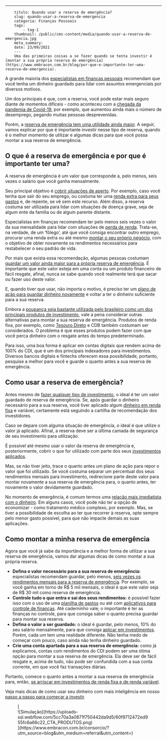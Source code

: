 ---
        titulo: Quando usar a reserva de emergência?
        slug: quando-usar-a-reserva-de-emergencia
        categoria: Finanças Pessoais
        tags:
            - tag-1
        thumbnail: /public/cms-content/media/quando-usar-a-reserva-de-emergencia.jpg
        meta_summary: 
        date: 23/09/2021
        ---
        Uma das primeiras coisas a se fazer quando se tenta investir é [montar a sua própria reserva de emergência](https://www.embracon.com.br/blog/por-que-e-importante-ter-uma-reserva-de-emergencia).

A grande maioria dos [especialistas em finanças pessoais](https://www.embracon.com.br/category/financas-pessoais) recomendam que você tenha um dinheiro guardado para lidar com assuntos emergenciais por diversos motivos.

Um dos principais é que, com a reserva, você pode estar mais seguro diante de momentos difíceis - como aconteceu com a [chegada da pandemia de Covid-19](https://www.embracon.com.br/blog/como-guardar-dinheiro-em-tempos-de-pandemia), por exemplo, que aumentou ainda mais o número de desemprego, pegando muitas pessoas desprevenidas.

Porém, a [reserva de emergência tem uma utilidade ainda maior](https://www.embracon.com.br/blog/como-fazer-uma-reserva-de-emergencia). A seguir, vamos explicar por que é importante investir nesse tipo de reserva, quando é o melhor momento de utilizar e algumas dicas para que você possa montar a sua reserva de emergência.

O que é a reserva de emergência e por que é importante ter uma? 
----------------------------------------------------------------

A reserva de emergência é um valor que corresponde a, pelo menos, seis vezes o salário que você ganha mensalmente.

Seu principal objetivo é [cobrir situações de aperto](https://www.embracon.com.br/blog/5-erros-que-voce-deve-evitar-para-conseguir-economizar-dinheiro). Por exemplo, caso você tenha que sair do seu emprego, ou costuma ter uma [renda extra para seus gastos](https://www.embracon.com.br/blog/7-dicas-de-como-conseguir-uma-renda-extra) e, de repente, se vê sem este recurso. Além disso, a reserva costuma ser utilizada para lidar com situações de doença grave, seja de algum ente da família ou de algum parente distante.

Especialistas em finanças recomendam ter pelo menos seis vezes o valor da sua mensalidade para lidar com situações de [perda de renda](https://www.embracon.com.br/blog/perda-de-renda-como-lidar). Trata-se, na verdade, de um ‘fôlego’, até que você consiga encontrar outro emprego, procurar uma renda extra ou até mesmo [montar o seu próprio negócio](https://www.embracon.com.br/blog/use-o-consorcio-para-empreender), com o objetivo de obter novamente os rendimentos necessários para restabelecer o seu padrão de vida.

Por mais que exista essa recomendação, algumas pessoas costumam [guardar um valor ainda maior para a própria reserva de emergência](https://www.embracon.com.br/blog/guardar-poupar-ou-investir-qual-a-diferenca-entre-os-termos). É importante que este valor esteja em uma conta ou um produto financeiro de fácil resgate, afinal, nunca se sabe quando você realmente terá que sacar ou fazer uso deste valor.

E, quando tiver que usar, não importa o motivo, é preciso ter um [plano de ação para guardar dinheiro novamente](https://www.embracon.com.br/blog/como-economizar-nas-contas-de-casa-em-tempos-de-crise-economica) e voltar a ter o dinheiro suficiente para a sua reserva.

Embora a [poupança seja bastante utilizada pelo brasileiro como um dos principais produtos de investimento](https://www.embracon.com.br/blog/vale-a-pena-guardar-dinheiro-na-poupanca), vale a pena considerar outras alternativas para montar a sua reserva de emergência. Produtos de renda fixa, por exemplo, como [Tesouro Direto](https://www.embracon.com.br/blog/tesouro-direto-guia-rapido-com-tudo-o-que-voce-precisa-saber) e CDB também costumam ser considerados. O problema é que esses produtos podem fazer com que você perca dinheiro com o resgate antes do tempo predeterminado.

Para isso, uma boa forma é aplicar em contas digitais que rendem acima de 100% do CDI, que é um dos principais indexadores para investimentos. Diversos bancos digitais e fintechs oferecem essa possibilidade, portanto, pesquise a melhor para você e guarde o quanto antes a sua reserva de emergência.

Como usar a reserva de emergência? 
-----------------------------------

Antes mesmo de [fazer qualquer tipo de investimento](https://www.embracon.com.br/blog/quanto-da-minha-renda-posso-investir), o ideal é ter um valor guardado de reserva de emergência. Se, após guardar o dinheiro necessário para a sua reserva, você tiver aplicado algum [dinheiro em renda fixa](https://www.embracon.com.br/blog/quanto-da-minha-renda-posso-investir) e variável, certamente está seguindo a cartilha de recomendação dos investidores.

Caso se depare com alguma situação de emergência, o ideal é que utilize o valor já aplicado. Afinal, a reserva deve ser a última camada de segurança de seu investimento para utilização.

É possível até mesmo usar o valor da reserva de emergência e, posteriormente, cobrir o que for utilizado com parte dos seus [investimentos aplicados](https://www.embracon.com.br/blog/quanto-da-minha-renda-posso-investir).

Mas, se não tiver jeito, trace o quanto antes um plano de ação para repor o valor que foi utilizado. Se você costuma separar um percentual dos seus rendimentos mensais para investimento, redirecione parte deste valor para montar novamente a sua reserva de emergência para, o quanto antes, ter novamente o valor devidamente guardado.

No momento de emergência, é comum termos uma [relação mais imediatista com o dinheiro](https://www.embracon.com.br/blog/como-identificar-e-eliminar-gastos-desnecessarios). Em alguns casos, você pode não ter a opção de economizar - como tratamento médico complexo, por exemplo. Mas, se tiver a possibilidade de escolha ao ter que recorrer à reserva, opte sempre pelo menor gasto possível, para que não impacte demais as suas aplicações.

Como montar a minha reserva de emergência 
------------------------------------------

Agora que você já sabe da importância e a melhor forma de utilizar a sua reserva de emergência, vamos dar algumas dicas de como montar a sua própria reserva.

- **Defina o valor necessário para a sua reserva de emergência:** especialistas recomendam guardar, pelo menos, [seis vezes os rendimentos mensais para a reserva de emergência](https://www.embracon.com.br/blog/quanto-da-minha-renda-posso-investir). Por exemplo, se você ganha em torno de R$ 5 mil mensais, o ideal é que este valor seja de R$ 30 mil como reserva de emergência.
- **Controle tudo o que entra e sai dos seus rendimentos:** é possível fazer isso com o uso de uma [planilha de gastos](https://www.embracon.com.br/blog/como-criar-uma-planilha-de-planejamento-financeiro) ou até com [aplicativos para controle de finanças](https://www.embracon.com.br/blog/4-aplicativos-de-financas-para-te-ajudar-a-economizar-mais-dinheiro). Até caderninho vale; o importante é ter as finanças no controle, para que consiga saber o quanto precisa guardar para montar sua reserva.
- **Defina o valor a ser guardado:** o ideal é guardar, pelo menos, 10% do seu salário mensalmente, para que consiga [aplicar em investimentos](https://www.embracon.com.br/blog/qual-o-melhor-investimento-para-r-50-r-500-ou-r-5000). Porém, cada um tem uma realidade diferente. Não tenha medo de começar com pouco, caso ainda não tenha dinheiro guardado.
- **Crie uma conta apartada para a sua reserva de emergência:** como já explicamos, contas com rendimentos do CDI podem ser uma ótima opção para montar a sua reserva de emergência. Ela deve ser de fácil resgate e, acima de tudo, não pode ser confundida com a sua conta corrente, em que você faz transações diárias.

Portanto, comece o quanto antes a montar a sua reserva de emergência para, então, [se arriscar em investimentos de renda fixa e de renda variável](https://www.embracon.com.br/blog/investimentos-alto-risco-vale-a-pena).

Veja mais dicas de como usar seu dinheiro com mais inteligência em nosso [passo a passo para começar a investir](https://www.embracon.com.br/blog/conheca-4-opcoes-para-quem-quer-comecar-a-investir).

<figure class="w-richtext-figure-type-image w-richtext-align-center">[<div>![Simulação](https://uploads-ssl.webflow.com/5cc70a3a0871f750442da9d5/60f9712472ed955fc6a66c22_CTA_PRODUTOS.png)</div>](https://www.embracon.com.br/consorcio/?utm_source=blog&utm_medium=referral&utm_content=)</figure>
        
